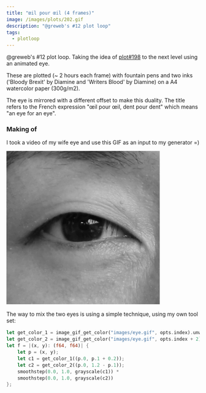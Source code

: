 ```yaml
---
title: "œil pour œil (4 frames)"
image: /images/plots/202.gif
description: "@greweb's #12 plot loop"
tags:
  - plotloop
---
```


@greweb's #12 plot loop. Taking the idea of [plot#198](/plots/198) to the next level using an animated eye.

These are plotted (~ 2 hours each frame) with fountain pens and two inks ('Bloody Brexit' by Diamine and 'Writers Blood' by Diamine) on a A4 watercolor paper (300g/m2).

The eye is mirrored with a different offset to make this duality. The title refers to the French expression "œil pour œil, dent pour dent" which means "an eye for an eye".

### Making of

I took a video of my wife eye and use this GIF as an input to my generator =)

<img src="/images/plots/202-input.gif" width="400">

The way to mix the two eyes is using a simple technique, using my own tool set:

```rust
let get_color_1 = image_gif_get_color("images/eye.gif", opts.index).unwrap();
let get_color_2 = image_gif_get_color("images/eye.gif", opts.index + 2).unwrap();
let f = |(x, y): (f64, f64)| {
    let p = (x, y);
    let c1 = get_color_1((p.0, p.1 + 0.2));
    let c2 = get_color_2((p.0, 1.2 - p.1));
    smoothstep(0.0, 1.0, grayscale(c1)) *
    smoothstep(0.0, 1.0, grayscale(c2))
};
```
